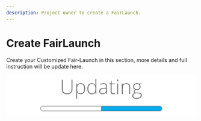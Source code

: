 ```yaml
---
description: Project owner to create a FairLaunch.
---
```


# Create FairLaunch

Create your Customized Fair-Launch in this section, more details and full instruction will be update here.

![Loading..](../../.gitbook/assets/update-banner.png)
